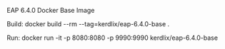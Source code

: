 EAP 6.4.0 Docker Base Image

Build:
docker build --rm --tag=kerdlix/eap-6.4.0-base .

Run:
docker run -it -p 8080:8080 -p 9990:9990 kerdlix/eap-6.4.0-base

